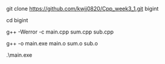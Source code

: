 git clone https://github.com/kwjj0820/Cpp_week3_1.git bigint

cd bigint

g++ -Werror -c main.cpp sum.cpp sub.cpp

g++ -o main.exe main.o sum.o sub.o

.\main.exe
